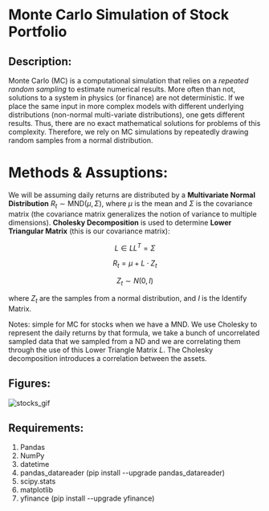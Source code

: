 Monte Carlo Simulation of Stock Portfolio
====================

## Description: 

Monte Carlo (MC) is a computational simulation that relies on a *repeated random sampling* to estimate numerical results. More often than not, solutions to a system in physics (or finance) are not deterministic. If we place the same input in more complex models with different underlying distributions (non-normal multi-variate distributions), one gets different results. Thus, there are no exact mathematical solutions for problems of this complexity. Therefore, we rely on MC simulations by repeatedly drawing random samples from a normal distribution.

# Methods & Assuptions:

We will be assuming daily returns are distributed by a **Multivariate Normal Distribution** $R_t \sim \mathrm{MND}(\mu,\Sigma)$, 
where $\mu$ is the mean and $\Sigma$ is the covariance matrix (the covariance matrix generalizes the notion of variance to multiple dimensions).
**Cholesky Decomposition** is used to determine **Lower Triangular Matrix** (this is our covariance matrix):

$$
L \in LL^T = \Sigma
$$

$$
R_t = \mu + L \cdot Z_t
$$

$$
Z_t \sim N(0,I)
$$

where $Z_t$ are the samples from a normal distribution, and $I$ is the Identify Matrix.

Notes: simple for MC for stocks when we have a MND. We use Cholesky to represent the daily returns by that formula,
we take a bunch of uncorrelated sampled data that we sampled from a ND and we are correlating them through the use
of this Lower Triangle Matrix $L$. The Cholesky decomposition introduces a correlation between the assets.

## Figures:
![stocks_gif](https://github.com/ianpaga/MC_Stock_Portfolio/assets/57350668/b198c95f-80d0-4a0f-b959-965e913b6a2e)

## Requirements: 
1. Pandas
2. NumPy
3. datetime
4. pandas_datareader (pip install --upgrade pandas_datareader)
5. scipy.stats
6. matplotlib
7. yfinance (pip install --upgrade yfinance)
